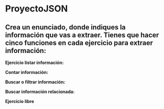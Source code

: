 # ProyectoJSON

## Crea un enunciado, donde indiques la información que vas a extraer. Tienes que hacer cinco funciones en cada ejercicio para extraer información:

**Ejercicio listar información:**



**Contar información:**



**Buscar o filtrar información:**



**Buscar información relacionada:**



**Ejercicio libre**


